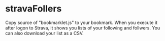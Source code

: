 # stravaFollers
Copy source of "bookmarklet.js" to your bookmark.
When you execute it after logon to Strava, it shows you lists of your following and follwers.
You can also download your list as a CSV.
